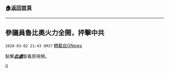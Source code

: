 ###  [:house:返回首頁](https://github.com/ourhimalayas/txt)
---

## 參議員魯比奧火力全開，抨擊中共
`2020-03-02 21:43 GM37` [轉載自GNews](https://gnews.org/zh-hant/130028/)

點擊[***此處***](https://www.youtube.com/watch?v=0jyWzpde2Zw&amp;t=21s)查看原視頻。



0
